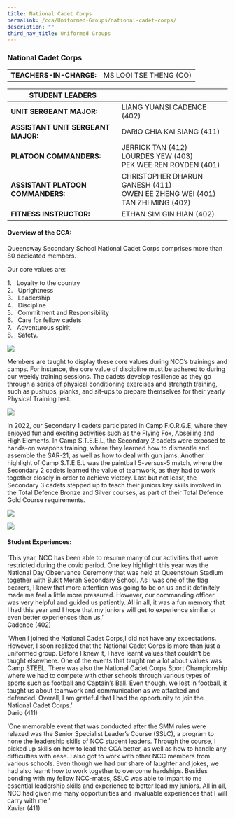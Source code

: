 ```yaml
---
title: National Cadet Corps
permalink: /cca/Uniformed-Groups/national-cadet-corps/
description: ""
third_nav_title: Uniformed Groups
---
```

### National Cadet Corps

|  	|  	|
|---	|---	|
| **TEACHERS-IN-CHARGE:** 	| MS LOOI TSE THENG (CO)

| STUDENT LEADERS 	|  	|
|---	|---	|
| **UNIT SERGEANT MAJOR:** 	| LIANG YUANSI CADENCE (402) 	|
| **ASSISTANT UNIT SERGEANT MAJOR:** 	| DARIO CHIA KAI SIANG (411) 	|
| **PLATOON COMMANDERS:** 	| JERRICK TAN (412)<br>LOURDES YEW (403)<br>PEK WEE REN ROYDEN (401) 	|
| **ASSISTANT PLATOON COMMANDERS:** 	| CHRISTOPHER DHARUN GANESH (411)<br>OWEN EE ZHENG WEI (401)<br>TAN ZHI MING (402)|
| **FITNESS INSTRUCTOR:** 	| ETHAN SIM GIN HIAN (402)	|

#### Overview of the CCA:

Queensway Secondary School National Cadet Corps comprises more than 80 dedicated members.

Our core values are:

1\.   Loyalty to the country<br>
2\.   Uprightness<br>
3\.   Leadership<br>
4\.   Discipline<br>
5\.   Commitment and Responsibility<br>
6\.   Care for fellow cadets<br>
7\.   Adventurous spirit<br>
8\.   Safety.


<img src="https://drive.google.com/uc?export=view&id=12zebs--DB3kKOX1BNFYe_iQKDLoR9vLM">

Members are taught to display these core values during NCC’s trainings and camps. For instance, the core value of discipline must be adhered to during our weekly training sessions. The cadets develop resilience as they go through a series of physical conditioning exercises and strength training, such as pushups, planks, and sit-ups to prepare themselves for their yearly Physical Training test.

<img src="https://drive.google.com/uc?export=view&id=1kwvmun96q6VomMj_VLNR7y_lZXYE2Dtm">


In 2022, our Secondary 1 cadets participated in Camp F.O.R.G.E, where they enjoyed fun and exciting activities such as the Flying Fox, Abseiling and High Elements. In Camp S.T.E.E.L, the Secondary 2 cadets were exposed to hands-on weapons training, where they learned how to dismantle and assemble the SAR-21, as well as how to deal with gun jams. Another highlight of Camp S.T.E.E.L was the paintball 5-versus-5 match, where the Secondary 2 cadets learned the value of teamwork, as they had to work together closely in order to achieve victory. Last but not least, the Secondary 3 cadets stepped up to teach their juniors key skills involved in the Total Defence Bronze and Silver courses, as part of their Total Defence Gold Course requirements.

<img src="https://drive.google.com/uc?export=view&id=1pPITsgtzwBm0bxwaTGtm7RyULwz5q6kp"><br>

<img src="https://drive.google.com/uc?export=view&id=1I4QLfevB7JLk439Kg4vlCeTFR5n7JYV4">


#### Student Experiences: 
‘This year, NCC has been able to resume many of our activities that were restricted during the covid period. One key highlight this year was the National Day Observance Ceremony that was held at Queenstown Stadium together with Bukit Merah Secondary School. As I was one of the flag bearers, I knew that more attention was going to be on us and it definitely made me feel a little more pressured. However, our commanding officer was very helpful and guided us patiently. All in all, it was a fun memory that I had this year and I hope that my juniors will get to experience similar or even better experiences than us.’<br>Cadence (402)

‘When I joined the National Cadet Corps,I did not have any expectations. However, I soon realized that the National Cadet Corps is more than just a uniformed group. Before I knew it, I have learnt values that couldn’t be taught elsewhere. One of the events that taught me a lot about values was Camp STEEL. There was also the National Cadet Corps Sport Championship where we had to compete with other schools through various types of sports such as football and Captain’s Ball. Even though, we lost in football, it taught us about teamwork and communication as we attacked and defended. Overall, I am grateful that I had the opportunity to join the National Cadet Corps.’<br>Dario (411)

‘One memorable event that was conducted after the SMM rules were relaxed was the Senior Specialist Leader’s Course (SSLC), a program to hone the leadership skills of NCC student leaders. Through the course, I picked up skills on how to lead the CCA better, as well as how to handle any difficulties with ease. I also got to work with other NCC members from various schools. Even though we had our share of laughter and jokes, we had also learnt how to work together to overcome hardships. Besides bonding with my fellow NCC-mates, SSLC was able to impart to me essential leadership skills and experience to better lead my juniors. All in all, NCC had given me many opportunities and invaluable experiences that I will carry with me.’<br>Xaviar (411)